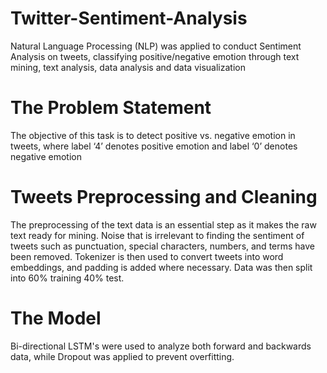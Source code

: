 # Twitter-Sentiment-Analysis
Natural Language Processing (NLP) was applied to conduct Sentiment Analysis on tweets, classifying positive/negative emotion through text mining, text analysis, data analysis and data visualization


# The Problem Statement

The objective of this task is to detect positive vs. negative emotion in tweets, where label ‘4’ denotes positive emotion and label ‘0’ denotes negative emotion

# Tweets Preprocessing and Cleaning

The preprocessing of the text data is an essential step as it makes the raw text ready for mining. Noise that is irrelevant to finding the sentiment of tweets such as punctuation, special characters, numbers, and terms have been removed.
Tokenizer is then used to convert tweets into word embeddings, and padding is added where necessary. Data was then split into 60% training 40% test.

# The Model

Bi-directional LSTM's were used to analyze both forward and backwards data, while Dropout was applied to prevent overfitting.

